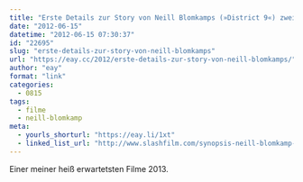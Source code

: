 ```yaml
---
title: "Erste Details zur Story von Neill Blomkamps (»District 9«) zweitem Film »Elysium«"
date: "2012-06-15"
datetime: "2012-06-15 07:30:37"
id: "22695"
slug: "erste-details-zur-story-von-neill-blomkamps"
url: "https://eay.cc/2012/erste-details-zur-story-von-neill-blomkamps/"
author: "eay"
format: "link"
categories:
  - 0815
tags:
  - filme
  - neill-blomkamp
meta:
  - yourls_shorturl: "https://eay.li/1xt"
  - linked_list_url: "http://www.slashfilm.com/synopsis-neill-blomkamp-elysium/"
---
```


Einer meiner heiß erwartetsten Filme 2013.
